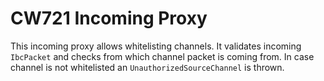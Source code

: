 # CW721 Incoming Proxy

This incoming proxy allows whitelisting channels. It validates incoming `IbcPacket` and checks from which channel packet is coming from.
In case channel is not whitelisted an `UnauthorizedSourceChannel` is thrown.